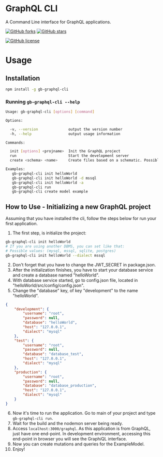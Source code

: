 # GraphQL CLI
A Command Line interface for GraphQL applications.

[![GitHub forks](https://img.shields.io/github/forks/gabrielbusarello/gb-graphql-cli.svg?style=social)](https://github.com/gabrielbusarello/gb-graphql-cli/fork) [![GitHub stars](https://img.shields.io/github/stars/gabrielbusarello/gb-graphql-cli.svg?style=social)](https://github.com/gabrielbusarello/gb-graphql-cli/stargazers)

[![GitHub license](https://img.shields.io/github/license/gabrielbusarello/gb-graphql-cli.svg)](https://github.com/gabrielbusarello/gb-graphql-cli/blob/master/LICENSE)

# Usage

## Installation
```sh
npm install -g gb-graphql-cli
```

### Running `gb-graphql-cli --help`
```sh
Usage: gb-graphql-cli [options] [command]

Options:

  -v, --version              output the version number
  -h, --help                 output usage information

Commands:

  init [options] <projname>  Init the GraphQL project
  run                        Start the development server
  create <schema> <name>     Create files based on a schematic. Possible schemas: (model, resource)

Examples:
   gb-graphql-cli init helloWorld
   gb-graphql-cli init helloWorld -d mssql
   gb-graphql-cli init helloWorld -a
   gb-graphql-cli run
   gb-graphql-cli create model example

```

## How to Use - Initializing a new GraphQL project
Assuming that you have installed the cli, follow the steps below for run your first application.
1. The first step, is initialize the project:
```sh
gb-graphql-cli init helloWorld
# If you are using another DBMS, you can set like that:
# Possible values: (mysql, mssql, sqlite, postgres)
gb-graphql-cli init helloWorld --dialect mssql
```
2. Don't forget that you have to change the JWT_SECRET in package.json.
3. After the initialization finishes, you have to start your database service and create a database named "helloWorld".
4. With database service started, go to config.json file, located in "helloWorld/src/config/config.json".
5. Change the "database" key, of key "development" to the name "helloWorld".
```json
{
    "development": {
        "username": "root",
        "password": null,
        "database": "helloWorld",
        "host": "127.0.0.1",
        "dialect": "mysql"
    },
    "test": {
        "username": "root",
        "password": null,
        "database": "database_test",
        "host": "127.0.0.1",
        "dialect": "mysql"
    },
    "production": {
        "username": "root",
        "password": null,
        "database": "database_production",
        "host": "127.0.0.1",
        "dialect": "mysql"
    }
}
```
6. Now it's time to run the application. Go to main of your project and type `gb-graphql-cli run`.
7. Wait for the build and the nodemon server being ready.
8. Access `localhost:3000/graphql`. As this application is from GraphQL, just have one end-point. In development environment, accessing this end-point in browser you will see the Graph*i*QL interface.
9. Now you can create mutations and queries for the ExampleModel.
10. Enjoy!